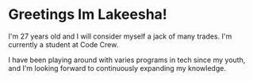 # Greetings Im Lakeesha!

I'm 27 years old and I will consider myself a jack of many trades. I'm currently a student at Code Crew. 

I have been playing around with varies programs in tech since my youth, and I'm looking forward to continuously expanding my knowledge. 